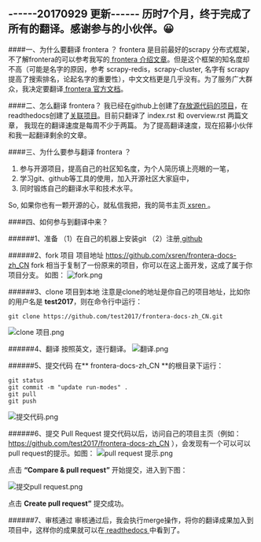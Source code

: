 ------20170929 更新------
历时7个月，终于完成了所有的翻译。感谢参与的小伙伴。😀
------



####一、为什么要翻译 frontera ？
frontera 是目前最好的scrapy 分布式框架，不了解frontera的可以参考我写的[ frontera 介绍文章](http://www.jianshu.com/p/ff8846ad0e94)。但是这个框架的知名度却不高（可能是名字的原因，参考 scrapy-redis，scrapy-cluster, 名字有 scrapy 提高了搜索排名，论起名字的重要性），中文文档更是几乎没有。为了服务广大群众，我决定要翻译[ frontera 官方文档](http://frontera.readthedocs.io/en/latest/)。

####二、怎么翻译 frontera？
我已经在github上创建了[存放源代码的项目](https://github.com/xsren/frontera-docs-zh_CN)，在readthedocs创建了[关联项目](http://frontera-docs-zh-cn.readthedocs.io/zh_CN/latest/)。目前只翻译了 index.rst 和 overview.rst 两篇文章， 我现在的翻译速度是每周不少于两篇。
为了提高翻译速度，现在招募小伙伴和我一起翻译剩余的文章。

####三、为什么要参与翻译 frontera ？
1. 参与开源项目，提高自己的社区知名度，为个人简历填上亮眼的一笔，
2. 学习git、github等工具的使用，加入开源社区大家庭中，
3. 同时锻炼自己的翻译水平和技术水平。

So, 如果你也有一颗开源的心，就私信我把，我的简书主页[ xsren ](http://www.jianshu.com/u/39bd3c3d98f1)。

####四、如何参与到翻译中来？

######1、准备
（1）在自己的机器上安装git
（2）注册[ github ](https://github.com/)

######2、fork 项目
项目地址 https://github.com/xsren/frontera-docs-zh_CN
fork 相当于复制了一份原来的项目，你可以在这上面开发，这成了属于你项目分支。
如图：
![fork.png](http://upload-images.jianshu.io/upload_images/3781366-74382643f0ef1e9a.png?imageMogr2/auto-orient/strip%7CimageView2/2/w/1240)

######3、clone 项目到本地
注意是clone的地址是你自己的项目地址，比如你的用户名是 **test2017**，则在命令行中运行：
```
git clone https://github.com/test2017/frontera-docs-zh_CN.git
```
![clone 项目.png](http://upload-images.jianshu.io/upload_images/3781366-f2f76d520ad0574b.png?imageMogr2/auto-orient/strip%7CimageView2/2/w/1240)



######4、翻译
按照英文，逐行翻译。
![翻译.png](http://upload-images.jianshu.io/upload_images/3781366-dc0a039fe007d416.png?imageMogr2/auto-orient/strip%7CimageView2/2/w/1240)

######5、提交代码
在** frontera-docs-zh_CN **的根目录下运行：
```
git status 
git commit -m "update run-modes" .
git pull
git push 
```
![提交代码.png](http://upload-images.jianshu.io/upload_images/3781366-787b4cf4e0ceb536.png?imageMogr2/auto-orient/strip%7CimageView2/2/w/1240)

######6、提交 Pull Request
提交代码以后，访问自己的项目主页（例如：https://github.com/test2017/frontera-docs-zh_CN ），会发现有一个可以可以pull request的提示。如图：
![pull request 提示.png](http://upload-images.jianshu.io/upload_images/3781366-922b956b48fd9953.png?imageMogr2/auto-orient/strip%7CimageView2/2/w/1240)

点击 **“Compare & pull request”** 开始提交，进入到下图：

![提交pull request.png](http://upload-images.jianshu.io/upload_images/3781366-92ac4ce1564c26f5.png?imageMogr2/auto-orient/strip%7CimageView2/2/w/1240)

点击 **Create pull request”** 提交成功。

######7、审核通过
审核通过后，我会执行merge操作，将你的翻译成果加入到项目中，这样你的成果就可以在[ readthedocs ](http://frontera-docs-zh-cn.readthedocs.io/zh_CN/latest/)中看到了。

